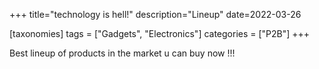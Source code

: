 +++
title="technology is hell!"
description="Lineup"
date=2022-03-26

[taxonomies]
tags = ["Gadgets", "Electronics"]
categories = ["P2B"]
+++


Best lineup of products in the market u can buy now !!!